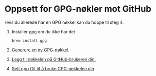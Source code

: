 # Oppsett for GPG-nøkler mot GitHub

Hvis du allerede har en GPG nøkkel kan du hoppe til steg 4.

1. Installer gpg om du ikke har det
    ``` bash
    brew install gpg
    ```
2. [Generere en ny GPG-nøkkel.](https://docs.github.com/en/authentication/managing-commit-signature-verification/generating-a-new-gpg-key)

3. [Legg til nøkkelen på GitHub-brukeren din.](https://docs.github.com/en/authentication/managing-commit-signature-verification/adding-a-gpg-key-to-your-github-account)

4. [Sett opp Git til å bruke GPG-nøkkelen din](https://docs.github.com/en/authentication/managing-commit-signature-verification/telling-git-about-your-signing-key#telling-git-about-your-gpg-key)
